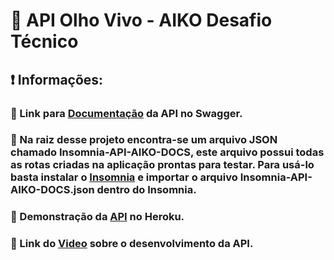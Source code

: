# :office: API Olho Vivo - AIKO Desafio Técnico

## :heavy_exclamation_mark: Informações:

### :green_book: Link para [Documentação](https://app.swaggerhub.com/apis/joao-hiago-01/API-Olho-Vivo-AIKO/1.0.0) da API no Swagger.

### :page_facing_up: Na raiz desse projeto encontra-se um arquivo JSON chamado Insomnia-API-AIKO-DOCS, este arquivo possui todas as rotas criadas na aplicação prontas para testar. Para usá-lo basta instalar o [Insomnia](https://insomnia.rest/) e importar o arquivo Insomnia-API-AIKO-DOCS.json dentro do Insomnia.

### :rocket: Demonstração da [API](https://aiko-olho-vivo.herokuapp.com/) no Heroku.

### :movie_camera: Link do [Video](https://youtu.be/he3SZLxZcV0) sobre o desenvolvimento da API.
